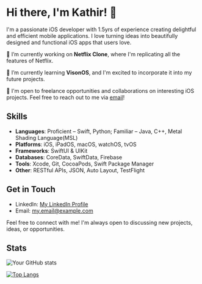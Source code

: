 # Hi there, I'm Kathir! 👋

I'm a passionate iOS developer with 1.5yrs of experience creating delightful and efficient mobile applications. I love turning ideas into beautifully designed and functional iOS apps that users love.

🔭 I’m currently working on **Netflix Clone**, where I'm replicating all the features of Netflix.

🌱 I’m currently learning **VisonOS**, and I'm excited to incorporate it into my future projects.

💼 I'm open to freelance opportunities and collaborations on interesting iOS projects. Feel free to reach out to me via [email](mailto:your.akathir2004@gmail.com)!

## Skills
- **Languages**: Proficient – Swift, Python; Familiar – Java, C++, Metal Shading Language(MSL)
- **Platforms**: iOS, iPadOS, macOS, watchOS, tvOS
- **Frameworks**: SwiftUI & UIKit
- **Databases**: CoreData, SwiftData, Firebase
- **Tools**: Xcode, Git, CocoaPods, Swift Package Manager
- **Other**: RESTful APIs, JSON, Auto Layout, TestFlight



## Get in Touch

- LinkedIn: [My LinkedIn Profile](https://www.linkedin.com/in/yourlinkedinprofile/)
- Email: [my.email@example.com](mailto:your.akathir2004@gmail.com)

Feel free to connect with me! I'm always open to discussing new projects, ideas, or opportunities.

## Stats

![Your GitHub stats](https://github-readme-stats.vercel.app/api?username=kathir56&show_icons=true&theme=dark)

[![Top Langs](https://github-readme-stats.vercel.app/api/top-langs/?username=kathir56&layout=compact&theme=dark)](https://github.com/kathir56)

